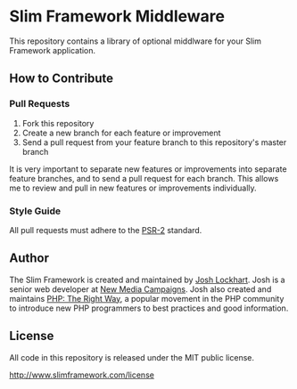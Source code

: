 # Slim Framework Middleware

This repository contains a library of optional middlware for your
Slim Framework application.

## How to Contribute

### Pull Requests

1. Fork this repository
2. Create a new branch for each feature or improvement
3. Send a pull request from your feature branch to this repository's master branch

It is very important to separate new features or improvements into separate feature branches, and to send a pull
request for each branch. This allows me to review and pull in new features or improvements individually.

### Style Guide

All pull requests must adhere to the [PSR-2](https://github.com/php-fig/fig-standards/blob/master/accepted/PSR-2-coding-style-guide.md) standard.

## Author

The Slim Framework is created and maintained by [Josh Lockhart](https://www.joshlockhart.com). Josh is a senior
web developer at [New Media Campaigns](http://www.newmediacampaigns.com/). Josh also created and maintains
[PHP: The Right Way](http://www.phptherightway.com/), a popular movement in the PHP community to introduce new
PHP programmers to best practices and good information.

## License

All code in this repository is released under the MIT public license.

<http://www.slimframework.com/license>
